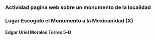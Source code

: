 ### Actividad pagina web sobre un monumento de la localidad
### Lugar Escogido el Monumento a la Mexicanidad (X)
#### Edgar Uriel Morales Torres 5-D

